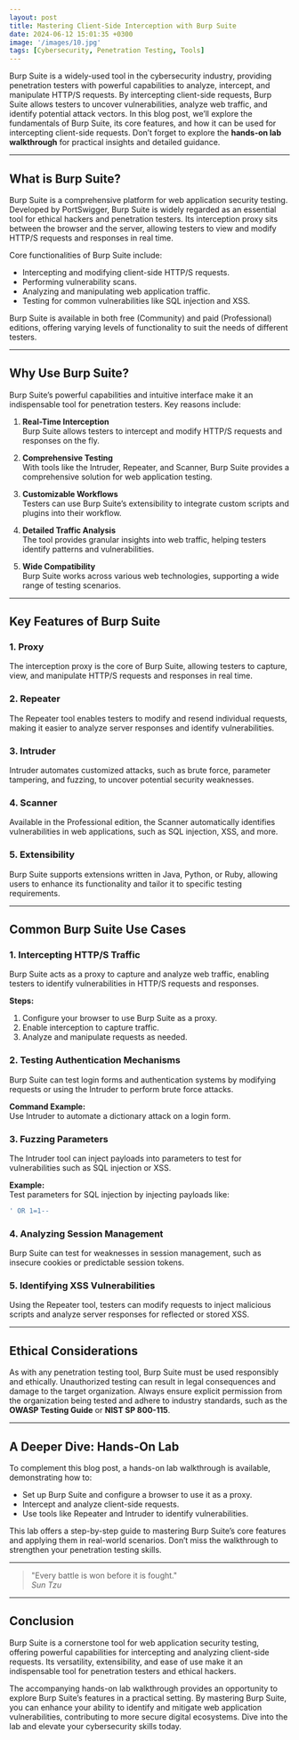```yaml
---
layout: post
title: Mastering Client-Side Interception with Burp Suite
date: 2024-06-12 15:01:35 +0300
image: '/images/10.jpg'
tags: [Cybersecurity, Penetration Testing, Tools]
---
```


Burp Suite is a widely-used tool in the cybersecurity industry, providing penetration testers with powerful capabilities to analyze, intercept, and manipulate HTTP/S requests. By intercepting client-side requests, Burp Suite allows testers to uncover vulnerabilities, analyze web traffic, and identify potential attack vectors. In this blog post, we’ll explore the fundamentals of Burp Suite, its core features, and how it can be used for intercepting client-side requests. Don’t forget to explore the **hands-on lab walkthrough** for practical insights and detailed guidance.

---

## What is Burp Suite?

Burp Suite is a comprehensive platform for web application security testing. Developed by PortSwigger, Burp Suite is widely regarded as an essential tool for ethical hackers and penetration testers. Its interception proxy sits between the browser and the server, allowing testers to view and modify HTTP/S requests and responses in real time.

Core functionalities of Burp Suite include:
- Intercepting and modifying client-side HTTP/S requests.  
- Performing vulnerability scans.  
- Analyzing and manipulating web application traffic.  
- Testing for common vulnerabilities like SQL injection and XSS.  

Burp Suite is available in both free (Community) and paid (Professional) editions, offering varying levels of functionality to suit the needs of different testers.

---

## Why Use Burp Suite?

Burp Suite’s powerful capabilities and intuitive interface make it an indispensable tool for penetration testers. Key reasons include:

1. **Real-Time Interception**  
   Burp Suite allows testers to intercept and modify HTTP/S requests and responses on the fly.

2. **Comprehensive Testing**  
   With tools like the Intruder, Repeater, and Scanner, Burp Suite provides a comprehensive solution for web application testing.

3. **Customizable Workflows**  
   Testers can use Burp Suite’s extensibility to integrate custom scripts and plugins into their workflow.

4. **Detailed Traffic Analysis**  
   The tool provides granular insights into web traffic, helping testers identify patterns and vulnerabilities.

5. **Wide Compatibility**  
   Burp Suite works across various web technologies, supporting a wide range of testing scenarios.

---

## Key Features of Burp Suite

### 1. **Proxy**
The interception proxy is the core of Burp Suite, allowing testers to capture, view, and manipulate HTTP/S requests and responses in real time.

### 2. **Repeater**
The Repeater tool enables testers to modify and resend individual requests, making it easier to analyze server responses and identify vulnerabilities.

### 3. **Intruder**
Intruder automates customized attacks, such as brute force, parameter tampering, and fuzzing, to uncover potential security weaknesses.

### 4. **Scanner**
Available in the Professional edition, the Scanner automatically identifies vulnerabilities in web applications, such as SQL injection, XSS, and more.

### 5. **Extensibility**
Burp Suite supports extensions written in Java, Python, or Ruby, allowing users to enhance its functionality and tailor it to specific testing requirements.

---

## Common Burp Suite Use Cases

### 1. **Intercepting HTTP/S Traffic**
Burp Suite acts as a proxy to capture and analyze web traffic, enabling testers to identify vulnerabilities in HTTP/S requests and responses.

**Steps:**
1. Configure your browser to use Burp Suite as a proxy.
2. Enable interception to capture traffic.
3. Analyze and manipulate requests as needed.

### 2. **Testing Authentication Mechanisms**
Burp Suite can test login forms and authentication systems by modifying requests or using the Intruder to perform brute force attacks.

**Command Example:**  
Use Intruder to automate a dictionary attack on a login form.

### 3. **Fuzzing Parameters**
The Intruder tool can inject payloads into parameters to test for vulnerabilities such as SQL injection or XSS.

**Example:**  
Test parameters for SQL injection by injecting payloads like:
```sql
' OR 1=1--
```

### 4. **Analyzing Session Management**
Burp Suite can test for weaknesses in session management, such as insecure cookies or predictable session tokens.

### 5. **Identifying XSS Vulnerabilities**
Using the Repeater tool, testers can modify requests to inject malicious scripts and analyze server responses for reflected or stored XSS.

---

## Ethical Considerations

As with any penetration testing tool, Burp Suite must be used responsibly and ethically. Unauthorized testing can result in legal consequences and damage to the target organization. Always ensure explicit permission from the organization being tested and adhere to industry standards, such as the **OWASP Testing Guide** or **NIST SP 800-115**.

---

## A Deeper Dive: Hands-On Lab

To complement this blog post, a hands-on lab walkthrough is available, demonstrating how to:
- Set up Burp Suite and configure a browser to use it as a proxy.
- Intercept and analyze client-side requests.
- Use tools like Repeater and Intruder to identify vulnerabilities.

This lab offers a step-by-step guide to mastering Burp Suite’s core features and applying them in real-world scenarios. Don’t miss the walkthrough to strengthen your penetration testing skills.

---

> "Every battle is won before it is fought."  
> <cite>Sun Tzu</cite>

---

## Conclusion

Burp Suite is a cornerstone tool for web application security testing, offering powerful capabilities for intercepting and analyzing client-side requests. Its versatility, extensibility, and ease of use make it an indispensable tool for penetration testers and ethical hackers.

The accompanying hands-on lab walkthrough provides an opportunity to explore Burp Suite’s features in a practical setting. By mastering Burp Suite, you can enhance your ability to identify and mitigate web application vulnerabilities, contributing to more secure digital ecosystems. Dive into the lab and elevate your cybersecurity skills today.
